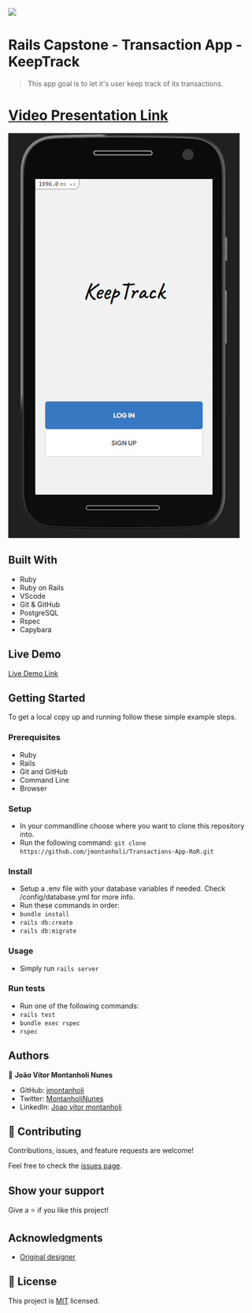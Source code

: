 ![](https://img.shields.io/badge/Microverse-blueviolet)

# Rails Capstone - Transaction App - KeepTrack

> This app goal is to let it's user keep track of its transactions.
# [Video Presentation Link](https://www.loom.com/share/80463a04aca04dc9910bfef8dd73eaf6)

![screenshot](./app_screenshot.png)
## Built With

- Ruby
- Ruby on Rails
- VScode
- Git & GitHub
- PostgreSQL
- Rspec
- Capybara

## Live Demo

[Live Demo Link](https://safe-reef-20208.herokuapp.com)


## Getting Started

To get a local copy up and running follow these simple example steps.

### Prerequisites

- Ruby
- Rails
- Git and GitHub
- Command Line
- Browser
### Setup

- In your commandline choose where you want to clone this repository into.
- Run the following command: `git clone https://github.com/jmontanholi/Transactions-App-RoR.git`
### Install

- Setup a .env file with your database variables if needed. Check /config/database.yml for more info.
- Run these commands in order:
- `bundle install`
- `rails db:create`
- `rails db:migrate`

### Usage

- Simply run `rails server`
### Run tests

- Run one of the following commands:
- `rails test`
- `bundle exec rspec`
- `rspec` 
## Authors

👤 **João Vítor Montanholi Nunes**

- GitHub: [jmontanholi](https://github.com/jmontanholi)
- Twitter: [MontanholiNunes](https://twitter.com/MontanholiNunes)
- LinkedIn: [Joao vitor montanholi](https://www.linkedin.com/in/joaovitormontanholi/)

## 🤝 Contributing

Contributions, issues, and feature requests are welcome!

Feel free to check the [issues page](../../issues/).

## Show your support

Give a ⭐️ if you like this project!

## Acknowledgments

- [Original designer](https://www.behance.net/gregoirevella)

## 📝 License

This project is [MIT](./MIT.md) licensed.
